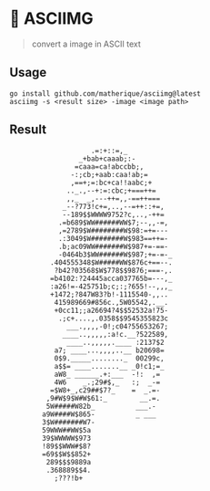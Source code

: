 # 📸 ASCIIMG 

> convert a image in ASCII text


## Usage

```
go install github.com/matherique/asciimg@latest
asciimg -s <result size> -image <image path>
```           

## Result

                                                     
                                                     
                                                     
                                                     
                                                     
                                                     
                                                     
                        .=:+::=,_                    
                     _+bab+caaab;:-                  
                    =caaa=ca!abccbb;,                
                   -:;cb;+aab:caa!ab;=               
                   ,==+;=:bc+ca!!aabc;+              
                  .._.,--+:=:cbc;+===++=             
                  ,,_  _,---++=,,-==++===            
                 _--?773!c+=,..,--=++::+=,           
                 --189$$WWWW9752?c,..,-++=           
                .=b689$WW######WW$7;--,,-=,          
                ,=2789$W########W$98:=+=---          
                .:3049$W########W$983==++=-          
                .b;ac09WW#######W$987+=-==-          
                -0464b3$WW######W$987;+=-=-_         
              .404555348$W#####WW$876c+==--.         
               ?b42?03568$W$778$$9876;===-,.         
              =b4102:?24445acca037765b=---,_         
              :a26!=-425751b;c;:;?655!--,,,_         
              +1472;?847W83?b!-1115540-,,..          
               415989669#856c.,5W05542,.__.          
               +0cc11;;a26694?4$$52532a!75-          
                .;c+....,.0358$$9545355823c          
                  ___.,,,,-0!;c04?55653267;          
                 ____..,,,,,:a!c.__?522589,          
                  ____..,,,,,.____ :2137$2           
               a7; ____...,,,,..__ b20698=           
               0$9._____........_  00299c,           
               a$$= ____.......__ _0!c1;=_           
               aW8_ ______.+:___  -!:  ,=            
               4W6    _.;29#$,_   :;  _-=            
              =$W8+_,c29##$7?_    =  _.=-            
             ,9#W$9$W#W$61:_        __.=.            
             5W#####W82b_          ___.-             
            a9W####W$865-          _ ___             
            3$W#######W7-                            
            59WWW##WW$5a                             
            39$WWWWW$973                             
            !89$$WWW#$8?                             
            =69$$W$$852+                             
             289$$$9889a                             
             .368889$$4.                             
               ;???!b+                               
                                                     
                                                     
                                                     
                                                     
